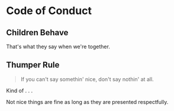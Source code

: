 # Code of Conduct

## Children Behave
That's what they say when we're together.

## Thumper Rule
> If you can't say somethin' nice, don't say nothin' at all.

Kind of . . .

Not nice things are fine as long as they are presented respectfully.
